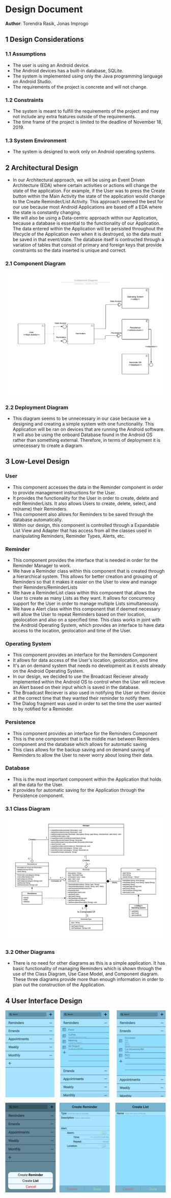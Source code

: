 # Design Document

**Author**: Torendra Rasik, Jonas Improgo

## 1 Design Considerations

### 1.1 Assumptions

- The user is using an Android device.
- The Android devices has a built-in database, SQLite.
- The system is implemented using only the Java programming language on Android Studio.
- The requirements of the project is concrete and will not change.

### 1.2 Constraints

- The system is meant to fulfill the requirements of the project and may not include any extra features outside of the requirements.
- The time frame of the project is limited to the deadline of November 18, 2019.

### 1.3 System Environment

- The system is designed to work only on Android operating systems.

## 2 Architectural Design

- In our Architectural approach, we will be using an Event Driven Architecture (EDA) where certain activities or actions will change the state of the application.
For example, if the User was to press the Create button within the Main Activity the state of the application would change to the Create Reminder/List Activity. This approach seemed the best for our use because most Android Applications are based off a EDA where the state is constantly changing. 
- We will also be using a Data-centric approach within our Application, because a database is essential to the functionality of our Application. The data entered within the Application will be persisted throughout the lifecycle of the Application even when it is destroyed, so the data must be saved in that event/state. The database itself is contructed through a variation of tables that consist of primary and foreign keys that provide constraints so the data inserted is unique and correct. 

### 2.1 Component Diagram

![](Design-Team/images/Component.png)

### 2.2 Deployment Diagram

- This diagram seems to be unnecessary in our case because we a designing and creating a simple system with one functionality. This Application will be ran on devices that are running the Android software. It will also be using the onboard Database found in the Android OS rather than something external. Therefore, in terms of deployment it is unnecessary to create a diagram.

## 3 Low-Level Design

### User
- This component accesses the data in the Reminder component in order to provide management instructions for the User.
- It provides the functionality for the User in order to create, delete and edit ReminderLists. It also allows Users to create, delete, select, and re(name) their Reminders.
- This component also allows for Reminders to be saved through the database automatically.
- Within our design, this component is controlled through a Expandable List View and Adapter that has access from all the classes used in manipulating Reminders, Reminder Types, Alerts, etc. 

### Reminder
- This component provides the interface that is needed in order for the Reminder Manager to work.
- We have a Reminder class within this component that is created through a hierarchical system. This allows for better creation and grouping of Reminders so that it makes it easier on the User to view and manage their Reminders/ReminderLists
- We have a ReminderList class within this component that allows the User to create as many Lists as they want. It allows for concurrency support for the User in order to manage multiple Lists simultaneously.
- We have a Alert class within this component that if deemed necessary will allow the User to repeat Reminders based on their location, geolocation and also on a specified time. This class works in joint with the Android Operating System, which provides an interface to have data access to the location, geolocation and time of the User.

### Operating System
- This component provides an interface for the Reminders Component
- It allows for data access of the User's location, geolocation, and time 
- It's an on demand system that needs no development as it exists already on the Android Operating System.
- In our design, we decided to use the Broadcast Reciever already implemented within the Android OS to control when the User will recieve an Alert based on their input which is saved in the database.
- The Broadcast Reciever is also used in notifying the User on their device at the correct time that they wanted their reminder to notify them.
- The Dialog fragment was used in order to set the time the user wanted to by notified for a Reminder.

### Persistence
- This component provides an interface for the Reminders Component
- This is the one component that is the middle man between Reminders component and the database which allows for automatic saving
- This class allows for the backup saving and on demand saving of Reminders to allow the User to never worry about losing their data.

### Database
- This is the most important component within the Application that holds all the data for the User.
- It provides for automatic saving for the Application through the Persistence component.

### 3.1 Class Diagram

![](Design-Team/images/Team-Design.png)

### 3.2 Other Diagrams
- There is no need for other diagrams as this is a simple application. It has basic functionality of managing Reminders which is shown through the use of the Class Diagram, Use Case Model, and Component diagram. These three diagrams provide more than enough information in order to plan out the construction of the Application.

## 4 User Interface Design
![](Design-Team/images/UserInterface_1.png)

![](Design-Team/images/UserInterface_2.png)
